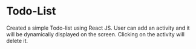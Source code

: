 # Todo-List
Created a simple Todo-list using React JS. User can add an activity and it will be dynamically displayed on the screen. Clicking on the activity will delete it.
